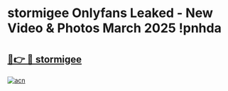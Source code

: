 # stormigee Onlyfans Leaked - New Video & Photos March 2025 !pnhda

# <h2><a href="https://uggm51.iuczelnia.edu.pl?title=stormigee&ref=pnhda">🔗👉 🔴 stormigee</a></h2>

[![acn](https://github.com/user-attachments/assets/0f9c940e-d8b0-45ae-aac7-cd30a18b3e1c)](https://uggm51.iuczelnia.edu.pl?title=stormigee&ref=pnhda)

